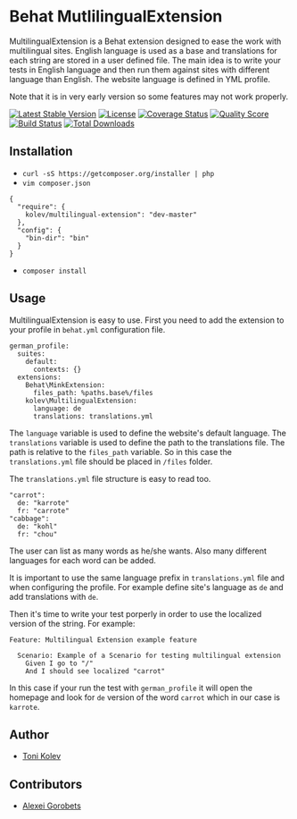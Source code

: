 # Behat MutlilingualExtension

MultilingualExtension is a Behat extension designed to ease the work with multilingual sites. English language is used as a base and translations for each string are stored in a user defined file.
The main idea is to write your tests in English language and then run them against sites with different language than English. The website language is defined in YML profile.

Note that it is in very early version so some features may not work properly.

[![Latest Stable Version](https://poser.pugx.org/kolev/multilingual-extension/v/stable)](https://packagist.org/packages/behat/soap-extension)
[![License](https://poser.pugx.org/kolev/multilingual-extension/license)](https://packagist.org/packages/kolev/multilingual-extension)
[![Coverage Status](https://scrutinizer-ci.com/g/byKolev/MultilingualExtension/badges/build.png?b=master)](https://scrutinizer-ci.com/g/byKolev/MultilingualExtension/build-status/master)
[![Quality Score](https://img.shields.io/scrutinizer/g/byKolev/MultilingualExtension.svg?style=flat)](https://scrutinizer-ci.com/g/byKolev/MultilingualExtension)
[![Build Status](https://travis-ci.org/byKolev/MultilingualExtension.svg?branch=master)](https://travis-ci.org/byKolev/MultilingualExtension)
[![Total Downloads](https://poser.pugx.org/kolev/multilingual-extension/downloads)](https://packagist.org/packages/behat/soap-extension)
## Installation

- `curl -sS https://getcomposer.org/installer | php`
- `vim composer.json`

```
{
  "require": {
    kolev/multilingual-extension": "dev-master"
  },
  "config": {
    "bin-dir": "bin"
  }
}
```

- `composer install`

## Usage

MultilingualExtension is easy to use. First you need to add the extension to your profile in `behat.yml` configuration file.

```
german_profile:
  suites:
    default:
      contexts: {}
  extensions:
    Behat\MinkExtension:
      files_path: %paths.base%/files
    kolev\MultilingualExtension:
      language: de
      translations: translations.yml
```

The `language` variable is used to define the website's default language.
The `translations` variable is used to define the path to the translations file. The path is relative to the `files_path` variable. So in this case the `translations.yml` file should be placed in `/files` folder.

The `translations.yml` file structure is easy to read too.

```
"carrot":
  de: "karrote"
  fr: "carrote"
"cabbage":
  de: "kohl"
  fr: "chou"
```

The user can list as many words as he/she wants. Also many different languages for each word can be added.

It is important to use the same language prefix in `translations.yml` file and when configuring the profile. For example define site's language as `de` and add translations with `de`. 

Then it's time to write your test porperly in order to use the localized version of the string. For example:

```
Feature: Multilingual Extension example feature

  Scenario: Example of a Scenario for testing multilingual extension
    Given I go to "/"
    And I should see localized "carrot"
```

In this case if your run the test with `german_profile` it will open the homepage and look for `de` version of the word `carrot` which in our case is `karrote`.

## Author

- [Toni Kolev](https://github.com/byKolev)

## Contributors
- [Alexei Gorobets](https://github.com/asgorobets)